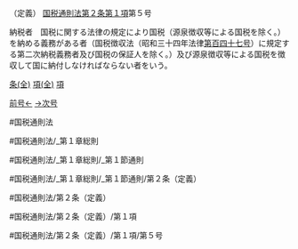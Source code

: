 （定義）
[国税通則法第２条第１項](国税通則法＿＿＿＿＿第２条第１項)第５号

納税者　国税に関する法律の規定により国税（源泉徴収等による国税を除く。）を納める義務がある者（国税徴収法（昭和三十四年法律[第百四十七号](国税通則法＿＿＿＿＿第２条第１項第１４７号)）に規定する第二次納税義務者及び国税の保証人を除く。）及び源泉徴収等による国税を徴収して国に納付しなければならない者をいう。

[条(全)](国税通則法＿＿＿＿＿第２条_.md)    [項(全)](国税通則法＿＿＿＿＿第２条第１項_.md)    [項](国税通則法＿＿＿＿＿第２条第１項.md)

[前号←](国税通則法＿＿＿＿＿第２条第１項第４号.md)    [→次号](国税通則法＿＿＿＿＿第２条第１項第６号.md)

#国税通則法

#国税通則法/_第１章総則

#国税通則法/_第１章総則/_第１節通則

#国税通則法/_第１章総則/_第１節通則/第２条（定義）

#国税通則法/第２条（定義）

#国税通則法/第２条（定義）/第１項

#国税通則法/第２条（定義）/第１項/第５号

